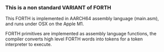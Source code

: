 ### This is a non standard VARIANT of FORTH

This FORTH is implemented in AARCH64 assembly language (main.asm), and runs under OSX on the Apple M1.

FORTH primitives are implemented as assembly language functions, the compiler converts high level FORTH words into tokens for a token interpreter to execute.


